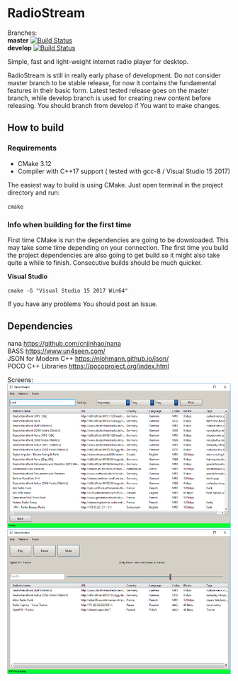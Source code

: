 
# RadioStream  
Branches:  
**master** [![Build Status](https://travis-ci.org/khrynczenko/RadioStream.svg?branch=master)](https://travis-ci.org/khrynczenko/RadioStream)  
**develop** [![Build Status](https://travis-ci.org/khrynczenko/RadioStream.svg?branch=develop)](https://travis-ci.org/khrynczenko/RadioStream)  

Simple, fast and light-weight internet radio player for desktop. 


RadioStream is still in really early phase of development.
Do not consider master branch to be stable release, for now it contains
the fundamental features in their basic form.
Latest tested release goes on the master branch, while develop branch 
is used for creating new content before releasing.
You should branch from develop if You want to make changes.

## How to build
### Requirements
- CMake 3.12
- Compiler with C++17 support ( tested with gcc-8 / Visual Studio 15 2017)

The easiest way to build is using CMake.
Just open terminal in the project directory and run:

`cmake`

### Info when building for the first time
First time CMake is run the dependencies are going to be downloaded. 
This may take some time depending on your connection. The first time you build 
the project dependencies are also going to get build so it might also take quite 
a while to finish. Consecutive builds should be much quicker.


**Visual Studio**

`cmake -G "Visual Studio 15 2017 Win64"`

If you have any problems You should post an issue.

## Dependencies
nana https://github.com/cnjinhao/nana  
BASS https://www.un4seen.com/  
JSON for Modern C++ https://nlohmann.github.io/json/  
POCO C++ Libraries https://pocoproject.org/index.html

Screens:  
![search-page](/static/search-page.png?raw=true)
![play-page](/static/play-page.png?raw=true)